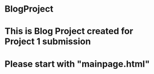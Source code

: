 # BlogProject
# This is Blog Project created for Project 1 submission

# Please start with "mainpage.html"
